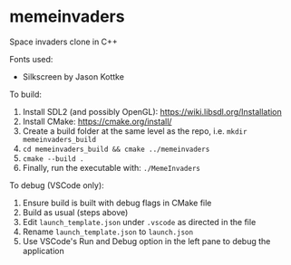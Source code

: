 # memeinvaders
Space invaders clone in C++

Fonts used:

- Silkscreen by Jason Kottke

To build:

1. Install SDL2 (and possibly OpenGL): https://wiki.libsdl.org/Installation
2. Install CMake: https://cmake.org/install/
3. Create a build folder at the same level as the repo, i.e. `mkdir memeinvaders_build`
4. `cd memeinvaders_build && cmake ../memeinvaders`
5. `cmake --build .`
6. Finally, run the executable with: `./MemeInvaders`

To debug (VSCode only):

1. Ensure build is built with debug flags in CMake file
2. Build as usual (steps above)
3. Edit `launch_template.json` under `.vscode` as directed in the file
4. Rename `launch_template.json` to `launch.json`
5. Use VSCode's Run and Debug option in the left pane to debug the application
